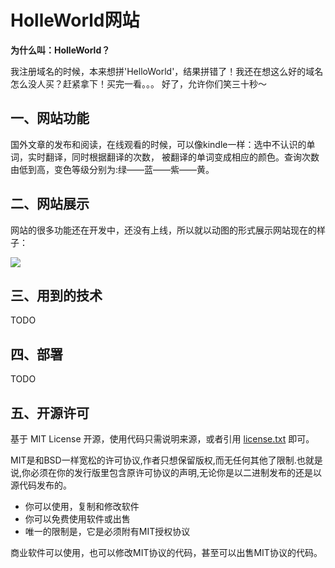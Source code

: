 # HolleWorld网站
**为什么叫：HolleWorld？**

我注册域名的时候，本来想拼'HelloWorld'，结果拼错了！我还在想这么好的域名怎么没人买？赶紧拿下！买完一看。。。
好了，允许你们笑三十秒～

## 一、网站功能
国外文章的发布和阅读，在线观看的时候，可以像kindle一样：选中不认识的单词，实时翻译，同时根据翻译的次数，
被翻译的单词变成相应的颜色。查询次数由低到高，变色等级分别为:绿——蓝——紫——黄。

## 二、网站展示
网站的很多功能还在开发中，还没有上线，所以就以动图的形式展示网站现在的样子：

![](https://github.com/521xueweihan/holleworld/blob/dev/img/holleworld-show-2016-07-24.gif)

## 三、用到的技术
TODO

## 四、部署
TODO

## 五、开源许可
基于 MIT License 开源，使用代码只需说明来源，或者引用 [license.txt](https://github.com/521xueweihan/holleworld/blob/master/LICENSE) 即可。

MIT是和BSD一样宽松的许可协议,作者只想保留版权,而无任何其他了限制.也就是说,你必须在你的发行版里包含原许可协议的声明,无论你是以二进制发布的还是以源代码发布的。

* 你可以使用，复制和修改软件
* 你可以免费使用软件或出售
* 唯一的限制是，它是必须附有MIT授权协议

商业软件可以使用，也可以修改MIT协议的代码，甚至可以出售MIT协议的代码。

